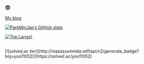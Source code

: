 ### 😎
<a href = "https://yoo11052.tistory.com/">My blog</a>
<!--
**Jeromy0515/Jeromy0515** is a ✨ _special_ ✨ repository because its `README.md` (this file) appears on your GitHub profile.

Here are some ideas to get you started:

- 🔭 I’m currently working on ...
- 🌱 I’m currently learning ...
- 👯 I’m looking to collaborate on ...
- 🤔 I’m looking for help with ...
- 💬 Ask me about ...
- 📫 How to reach me: ...
- 😄 Pronouns: ...
- ⚡ Fun fact: ...
-->
[![ParkMinJae's GitHub stats](https://github-readme-stats.vercel.app/api?username=Jeromy0515&show_icons=true&theme=dark)](https://github.com/Jeromy0515/github-readme-stats)
<br>
<!--[![Top Langs](https://github-readme-stats.vercel.app/api/top-langs/?username=Jeromy0515&layout=compact&show_icons=true&theme=dark)](https://github.com/Jeromy0515/github-readme-stats)-->
[![Top Langs](https://github-readme-stats.vercel.app/api/top-langs/?username=ParkMinJae&layout=compact&show_icons=true&theme=dark))](https://github.com/Jeromy0515/github-readme-stats)

<br>
[![solved.ac tier](http://mazassumnida.wtf/api/v2/generate_badge?boj=yoo11052)](https://solved.ac/yoo11052)
 
